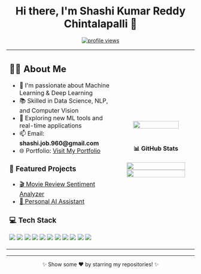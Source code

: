 <h1 align="center">Hi there, I'm Shashi Kumar Reddy Chintalapalli 👋</h1>

<p align="center">
  <a href="https://github.com/shashi-chintalapalli">
    <img src="https://komarev.com/ghpvc/?username=shashi-chintalapalli&label=Profile%20views&color=0e75b6&style=flat" alt="profile views"/>
  </a>
</p>

<table>
  <tr>
    <td width="45%">
      <h2>👨‍💻 About Me</h2>
      <ul>
        <li>🧠 I'm passionate about Machine Learning & Deep Learning</li>
        <li>📚 Skilled in Data Science, NLP, and Computer Vision</li>
        <li>🚀 Exploring new ML tools and real-time applications</li>
        <li>📫 Email: <b>shashi.job.960@gmail.com</b></li>
        <li>🌐 Portfolio: <a href="https://shashi-chintalapalli.github.io/" target="_blank">Visit My Portfolio</a></li>
      </ul>
      <h3>🚀 Featured Projects</h3>
      <ul>
        <li><a href="https://movie-review-sentiment-analyzer-f864.onrender.com/" target="_blank">🎬 Movie Review Sentiment Analyzer</a></li>
        <li><a href="https://personal-ai-assistant-7m7l.onrender.com/" target="_blank">🧠 Personal AI Assistant</a></li>
      </ul>
      <h3>💻 Tech Stack</h3>
      <p>
        <img src="https://img.shields.io/badge/Python-3776AB?style=flat&logo=python&logoColor=white" />
        <img src="https://img.shields.io/badge/TensorFlow-FF6F00?style=flat&logo=tensorflow&logoColor=white" />
        <img src="https://img.shields.io/badge/PyTorch-EE4C2C?style=flat&logo=pytorch&logoColor=white" />
        <img src="https://img.shields.io/badge/OpenCV-5C3EE8?style=flat&logo=opencv&logoColor=white" />
        <img src="https://img.shields.io/badge/Scikit Learn-F7931E?style=flat&logo=scikit-learn&logoColor=white" />
        <img src="https://img.shields.io/badge/Pandas-150458?style=flat&logo=pandas&logoColor=white" />
        <img src="https://img.shields.io/badge/Numpy-013243?style=flat&logo=numpy&logoColor=white" />
        <img src="https://img.shields.io/badge/PowerBI-F2C811?style=flat&logo=powerbi&logoColor=black" />
        <img src="https://img.shields.io/badge/MySQL-005C84?style=flat&logo=mysql&logoColor=white" />
        <img src="https://img.shields.io/badge/GitHub-181717?style=flat&logo=github&logoColor=white" />
        <img src="https://img.shields.io/badge/Google Colab-F9AB00?style=flat&logo=googlecolab&logoColor=white" />
      </p>
    </td>
    <td width="35%" align="center">
      <img src="https://cdni.iconscout.com/illustration/premium/thumb/developer-5529016-4606516.png" width="80%" />
      <br><br>
      <h4>📊 GitHub Stats</h4>
      <img src="https://github-readme-stats.vercel.app/api?username=shashi-chintalapalli&show_icons=true&theme=dark" width="90%" />
      <br>
      <img src="https://github-readme-stats.vercel.app/api/top-langs/?username=shashi-chintalapalli&layout=compact&theme=dark" width="90%" />
    </td>
  </tr>
</table>

---

<p align="center">✨ Show some ❤️ by starring my repositories! ✨</p>
